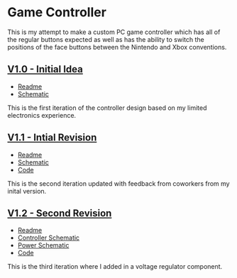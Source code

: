 # Game Controller

This is my attempt to make a custom PC game controller which has all of the regular buttons expected as well as has the ability to switch the positions of the face buttons between the Nintendo and Xbox conventions.

## [V1.0 - Initial Idea](V1.0)
- [Readme](V1.0/readme.md)
- [Schematic](V1.0/circuit.png)

This is the first iteration of the controller design based on my limited electronics experience.

## [V1.1 - Intial Revision](V1.1)
- [Readme](V1.1/readme.md)
- [Schematic](V1.1/schematic.png)
- [Code](V1.1/code/code.ino)

This is the second iteration updated with feedback from coworkers from my inital version.

## [V1.2 - Second Revision](V1.2)
- [Readme](V1.2/readme.md)
- [Controller Schematic](V1.2/schematic-Controller.png)
- [Power Schematic](V1.2/schematic-Power.png)
- [Code](V1.2/code/code.ino)

This is the third iteration where I added in a voltage regulator component.
